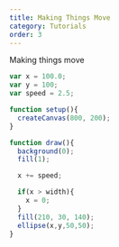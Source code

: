 ```yaml
---
title: Making Things Move
category: Tutorials
order: 3
---
```

<p>Making things move</p>

<script src="{{ "/scripts/p5.min.js" | prepend: site.baseurl }}"></script>

<script>
var x = 100.0; 
var y = 100; 
var speed = 2.5; 

function setup(){
  var myCanvas = createCanvas(800, 200);
  myCanvas.parent('myContainer');
}

function draw(){
  background(0);
  fill(1);

  x += speed; 

  if(x > width){
    x = 0; 
  }
  fill(210, 30, 140);
  ellipse(x,y,50,50);
}
</script>

<div class="container">
  <div id="myContainer"></div>
</div>

```js
var x = 100.0; 
var y = 100; 
var speed = 2.5; 

function setup(){
  createCanvas(800, 200);
}

function draw(){
  background(0);
  fill(1);

  x += speed; 

  if(x > width){
    x = 0; 
  }
  fill(210, 30, 140);
  ellipse(x,y,50,50);
}
```